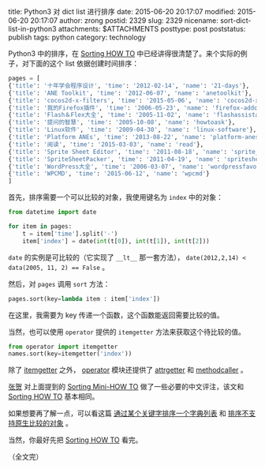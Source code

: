 title: Python3 对 dict list 进行排序
date: 2015-06-20 20:17:07
modified: 2015-06-20 20:17:07
author: zrong
postid: 2329
slug: 2329
nicename: sort-dict-list-in-python3
attachments: $ATTACHMENTS
posttype: post
poststatus: publish
tags: python
category: technology

Python3 中的排序，在 [Sorting HOW TO][1] 中已经讲得很清楚了。来个实际的例子，对下面的这个 list 依据创建时间排序：<!--more-->

``` python
pages = [
{'title': '十年学会程序设计', 'time': '2012-02-14', 'name': '21-days'}, 
{'title': 'ANE Toolkit', 'time': '2012-06-07', 'name': 'anetoolkit'}, 
{'title': 'cocos2d-x-filters', 'time': '2015-05-06', 'name': 'cocos2d-x-filters'}, 
{'title': '我的Firefox插件', 'time': '2006-05-23', 'name': 'firefox-addons'}, 
{'title': 'Flash＆Flex大全', 'time': '2005-11-02', 'name': 'flashassistant'}, 
{'title': '提问的智慧', 'time': '2005-10-08', 'name': 'howtoask'}, 
{'title': 'Linux软件', 'time': '2009-04-30', 'name': 'linux-software'}, 
{'title': 'Platform ANEs', 'time': '2013-08-22', 'name': 'platform-anes'}, 
{'title': '阅读', 'time': '2015-03-03', 'name': 'read'}, 
{'title': 'Sprite Sheet Editor', 'time': '2011-08-18', 'name': 'sprite_sheet_editor'}, 
{'title': 'SpriteSheetPacker', 'time': '2011-04-19', 'name': 'spritesheetpacker'}, 
{'title': 'WordPress大全', 'time': '2006-03-07', 'name': 'wordpressfavorite'}, 
{'title': 'WPCMD', 'time': '2015-06-12', 'name': 'wpcmd'}
]
```

首先，排序需要一个可以比较的对象，我使用键名为 `index` 中的对象：

``` python
from datetime import date

for item in pages:
	t = item['time'].split('-')
	item['index'] = date(int(t[0]), int(t[1]), int(t[2]))
```

`date` 的实例是可比较的（它实现了 `__lt__` 那一套方法）， `date(2012,2,14) < data(2005, 11, 2) == False` 。

然后，对 `pages` 调用 `sort` 方法：

``` python
pages.sort(key=lambda item : item['index'])
```

在这里，我需要为 key 传递一个函数，这个函数能返回需要比较的值。

当然，也可以使用 `operator` 提供的 `itemgetter` 方法来获取这个待比较的值。

``` python
from operator import itemgetter
names.sort(key=itemgetter('index'))
```

除了 [itemgetter][2] 之外， [operator][3] 模块还提供了 [attrgetter][4] 和 [methodcaller][5] 。

[张贺][52] 对上面提到的 [Sorting Mini-HOW TO][6] 做了一些必要的中文评注，该文和 [Sorting HOW TO][1] 基本相同。 

如果想要再了解一点，可以看这篇 [通过某个关键字排序一个字典列表][53] 和 [排序不支持原生比较的对象][54] 。

当然，你最好先把 [Sorting HOW TO][1] 看完。

（全文完）

[1]: https://docs.python.org/3/howto/sorting.html
[2]: https://docs.python.org/3/library/operator.html#operator.itemgetter
[3]: https://docs.python.org/3/library/operator.html#module-operator
[4]: https://docs.python.org/3/library/operator.html#operator.attrgetter
[5]: https://docs.python.org/3/library/operator.html#operator.methodcaller
[6]: https://wiki.python.org/moin/HowTo/Sorting/
[51]: http://www.cnblogs.com/ttltry-air/archive/2012/08/18/2645038.html
[52]: http://www.cnblogs.com/CheeseZH/archive/2012/11/04/2754359.html
[53]: http://python3-cookbook.readthedocs.org/zh_CN/latest/c01/p13_sort_list_of_dicts_by_key.html
[54]: http://python3-cookbook.readthedocs.org/zh_CN/latest/c01/p14_sort_objects_without_compare_support.html
